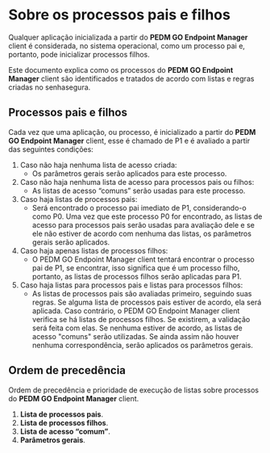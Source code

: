 # Sobre os processos pais e filhos

Qualquer aplicação inicializada a partir do **PEDM GO Endpoint Manager** client é considerada, no sistema operacional, como um processo pai e, portanto, pode inicializar processos filhos.

Este documento explica como os processos do **PEDM GO Endpoint Manager** client são identificados e tratados de acordo com listas e regras criadas no senhasegura.

## Processos pais e filhos

Cada vez que uma aplicação, ou processo, é inicializado a partir do **PEDM GO Endpoint Manager** client, esse é chamado de P1 e é avaliado a partir das seguintes condições:

1. Caso não haja nenhuma lista de acesso criada:
    * Os parâmetros gerais serão aplicados para este processo.
2. Caso não haja nenhuma lista de acesso para processos pais ou filhos:
    * As listas de acesso “comuns” serão usadas para este processo.
3. Caso haja listas de processos pais:
    * Será encontrado o processo pai imediato de P1, considerando-o como P0. Uma vez que este processo P0 for encontrado, as listas de acesso para processos pais serão usadas para avaliação dele e se ele não estiver de acordo com nenhuma das listas, os parâmetros gerais serão aplicados.
4. Caso haja apenas listas de processos filhos:
    * O PEDM GO Endpoint Manager client tentará encontrar o processo pai de P1, se encontrar, isso significa que é um processo filho, portanto, as listas de processos filhos serão aplicadas para P1.
5. Caso haja listas para processos pais e listas para processos filhos:
    * As listas de processos pais são avaliadas primeiro, seguindo suas regras. Se alguma lista de processos pais estiver de acordo, ela será aplicada. Caso contrário, o PEDM GO Endpoint Manager client verifica se há listas de processos filhos. Se existirem, a validação será feita com elas. Se nenhuma estiver de acordo, as listas de acesso "comuns" serão utilizadas. Se ainda assim não houver nenhuma correspondência, serão aplicados os parâmetros gerais.

## Ordem de precedência

Ordem de precedência e prioridade de execução de listas sobre processos do **PEDM GO Endpoint Manager** client.

1. **Lista de processos pais**.
2. **Lista de processos filhos**.
3. **Lista de acesso “comum”**.
4. **Parâmetros gerais**.